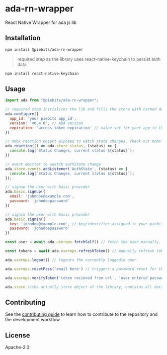 # ada-rn-wrapper

React Native Wrapper for ada js lib

## Installation

```sh
npm install @piebits/ada-rn-wrapper
```

> required step as the library uses react-native-keychain to persist auth data
```sh
npm install react-native-keychain
```

## Usage

```js
import ada from "@piebits/ada-rn-wrapper";

// required step initializes the lib and fills the store with cached data
ada.configure({
  app_id: 'your piebits app_id',
  version: 'v0.4.0', // ADA version
  expiration: 'access_token expiration' // value set for your app in the piebits ada console
})

// mobx reaction object exposed to watch state changes. check out mobx reaction docs
ada.reaction(() => ada.store.status, (status) => {
  console.log(`Status Changes, current status ${status}`);
})

// event emitter to waatch authState change
ada.store.events.addListener('AuthState', (status) => {
  console.log(`Status Changes, current status ${status}`);
});

// signup the user with basic provider
ada.basic.signup({
  email: 'johndoe@example.com',
  password: 'johndoepassword'
})

// signin the user with basic provider
ada.basic.signin({
  key: 'johndoe@example.com', // key/identifier assigned in your piebits console (console defaulr: email)
  password: 'johndoepassword'
})

const user = await ada.userops.fetchSelf() // fetch the user manually, returns the new user object

const tokens = await ada.userops.refreshToken() // manually refresh token, returns the new access token

ada.userops.logout() // logouts the currently loggedin user

ada.userops.resetPass('email here') // triggers a password reset for the given email

ada.userops.verifyToken('token recieved from url', 'user entered password') // resets the user password

ada.store //the actually store object of the library, contains all data e.g. ada.store.user contains user info
```

## Contributing

See the [contributing guide](CONTRIBUTING.md) to learn how to contribute to the repository and the development workflow.

## License

Apache-2.0
